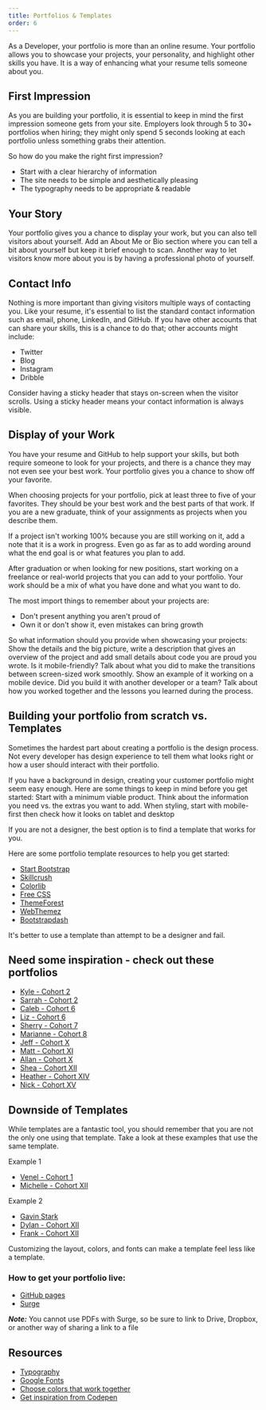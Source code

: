 ```yaml
---
title: Portfolios & Templates
order: 6
---
```


As a Developer, your portfolio is more than an online resume. Your portfolio allows you to showcase your projects, your personality, and highlight other skills you have. It is a way of enhancing what your resume tells someone about you.

## First Impression

As you are building your portfolio, it is essential to keep in mind the first impression someone gets from your site. Employers look through 5 to 30+ portfolios when hiring; they might only spend 5 seconds looking at each portfolio unless something grabs their attention.

So how do you make the right first impression?
  - Start with a clear hierarchy of information
  - The site needs to be simple and aesthetically pleasing
  - The typography needs to be appropriate & readable

## Your Story

Your portfolio gives you a chance to display your work, but you can also tell visitors about yourself. Add an About Me or Bio section where you can tell a bit about yourself but keep it brief enough to scan. Another way to let visitors know more about you is by having a professional photo of yourself.

## Contact Info

Nothing is more important than giving visitors multiple ways of contacting you. Like your resume, it's essential to list the standard contact information such as email, phone, LinkedIn, and GitHub. If you have other accounts that can share your skills, this is a chance to do that; other accounts might include:
  - Twitter
  - Blog
  - Instagram
  - Dribble

Consider having a sticky header that stays on-screen when the visitor scrolls. Using a sticky header means your contact information is always visible.

## Display of your Work

You have your resume and GitHub to help support your skills, but both require someone to look for your projects, and there is a chance they may not even see your best work. Your portfolio gives you a chance to show off your favorite.

When choosing projects for your portfolio, pick at least three to five of your favorites. They should be your best work and the best parts of that work. If you are a new graduate, think of your assignments as projects when you describe them. 

If a project isn't working 100% because you are still working on it, add a note that it is a work in progress. Even go as far as to add wording around what the end goal is or what features you plan to add.

After graduation or when looking for new positions, start working on a  freelance or real-world projects that you can add to your portfolio. Your work should be a mix of what you have done and what you want to do.

The most import things to remember about your projects are:
- Don't present anything you aren't proud of
- Own it or don't show it, even mistakes can bring growth

So what information should you provide when showcasing your projects:
Show the details and the big picture, write a description that gives an overview of the project and add small details about code you are proud you wrote.
Is it mobile-friendly? Talk about what you did to make the transitions between screen-sized work smoothly. Show an example of it working on a mobile device.
Did you build it with another developer or a team? Talk about how you worked together and the lessons you learned during the process.

## Building your portfolio from scratch vs. Templates

Sometimes the hardest part about creating a portfolio is the design process. Not every developer has design experience to tell them what looks right or how a user should interact with their portfolio. 

If you have a background in design, creating your customer portfolio might seem easy enough. Here are some things to keep in mind before you get started:
Start with a minimum viable product. Think about the information you need vs. the extras you want to add.
When styling, start with mobile-first then check how it looks on tablet and desktop

If you are not a designer, the best option is to find a template that works for you.

Here are some portfolio template resources to help you get started:
- [Start Bootstrap](https://startbootstrap.com/themes/portfolio-resume/)
- [Skillcrush](https://skillcrush.com/blog/free-portfolio-templates/)
- [Colorlib](https://colorlib.com/wp/cat/portfolio/)
- [Free CSS](https://www.free-css.com/template-categories/portfolio)
- [ThemeForest](https://themeforest.net/tags/portfolio)
- [WebThemez](https://webthemez.com/portfolio-template/)
- [Bootstrapdash](https://www.bootstrapdash.com/bootstrap-portfolio-templates/)

 It's better to use a template than attempt to be a designer and fail.  

## Need some inspiration - check out these portfolios

- [Kyle - Cohort 2](http://kjswartz.github.io/)
- [Sarrah - Cohort 2](http://sarrahvesselov.com/)
- [Caleb - Cohort 6](http://calebsanderson.com)
- [Liz - Cohort 6](https://www.elizabethtiller.com/)
- [Sherry - Cohort 7](https://smoline.github.io/)
- [Marianne - Cohort 8](http://marianneKelly.com)
- [Jeff - Cohort X](http://webb.ooo/)
- [Matt - Cohort XI](http://mattcooke.tech/)
- [Allan - Cohort X](https://whoi-allan.surge.sh/)
- [Shea - Cohort XII](http://shea-portfolio.surge.sh/)
- [Heather - Cohort XIV](https://portfolio-1-heatherjohnson.netlify.app/)
- [Nick - Cohort XV](https://nicholasryanweber.com/)

## Downside of Templates

While templates are a fantastic tool, you should remember that you are not the only one using that template. Take a look at these examples that use the same template.

Example 1
- [Venel - Cohort 1](http://venelrene.github.io/)
- [Michelle - Cohort XII](http://michelleyenny.surge.sh/)

Example 2
- [Gavin Stark](https://gstark.com/)
- [Dylan - Cohort XII](https://portfolio-dylanattal.surge.sh/)
- [Frank - Cohort XII](http://fdiazportfolio.surge.sh/)

Customizing the layout, colors, and fonts can make a template feel less like a template.

### How to get your portfolio live:

- [GitHub pages](https://pages.github.com/)
- [Surge](https://surge.sh/)

***Note:*** You cannot use PDFs with Surge, so be sure to link to Drive, Dropbox, or another way of sharing a link to a file

## Resources

- [Typography](http://practice.typekit.com/)
- [Google Fonts](https://fonts.google.com/)
- [Choose colors that work together](https://coolors.co/)
- [Get inspiration from Codepen](https://codepen.io/)
